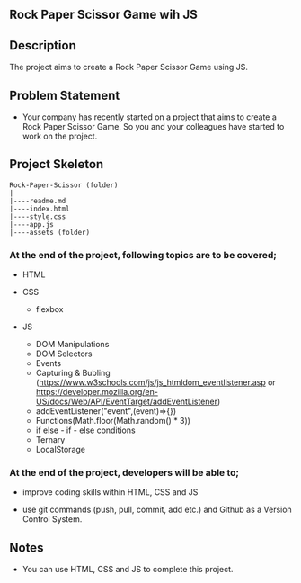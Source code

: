 ## Rock Paper Scissor Game wih JS

## Description

The project aims to create a Rock Paper Scissor Game using JS.

## Problem Statement

- Your company has recently started on a project that aims to create a  Rock Paper Scissor Game. So you and your colleagues have started to work on the project.

## Project Skeleton 

```
Rock-Paper-Scissor (folder)
|
|----readme.md                        
|----index.html  
|----style.css
|----app.js
|----assets (folder)

``` 


### At the end of the project, following topics are to be covered;

- HTML 
- CSS
  - flexbox

- JS
  - DOM Manipulations
  - DOM Selectors
  - Events
  - Capturing & Bubling (https://www.w3schools.com/js/js_htmldom_eventlistener.asp or https://developer.mozilla.org/en-US/docs/Web/API/EventTarget/addEventListener)
  - addEventListener("event",(event)=>{})
  - Functions(Math.floor(Math.random() * 3))
  - if else - if - else conditions
  - Ternary
  - LocalStorage


### At the end of the project, developers will be able to;

- improve coding skills within HTML, CSS and JS 

- use git commands (push, pull, commit, add etc.) and Github as a Version Control System.


## Notes

- You can use HTML, CSS and JS to complete this project.

